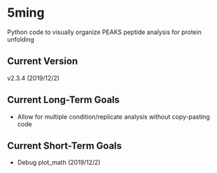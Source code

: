 # 5ming
Python code to visually organize PEAKS peptide analysis for protein unfolding

## Current Version
v2.3.4 (2019/12/2)

## Current Long-Term Goals
- Allow for multiple condition/replicate analysis without copy-pasting code

## Current Short-Term Goals
- Debug plot_math (2019/12/2)
